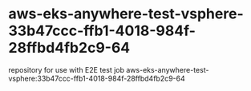 # aws-eks-anywhere-test-vsphere-33b47ccc-ffb1-4018-984f-28ffbd4fb2c9-64
repository for use with E2E test job aws-eks-anywhere-test-vsphere:33b47ccc-ffb1-4018-984f-28ffbd4fb2c9-64

